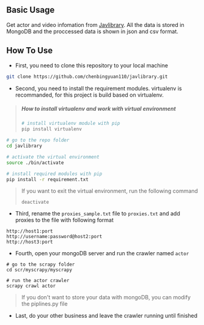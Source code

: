 ## Basic Usage
Get actor and video infomation from [Javlibrary](http://www.javlibrary.com/). All the data is stored in MongoDB and the proccessed data is shown in json and csv format.

## How To Use
- First, you need to clone this repository to your local machine
```bash
git clone https://github.com/chenbingyuan110/javlibrary.git
```
- Second, you need to install the requirement modules. virtualenv is recommanded, for this project is build based on virtualenv.
> ##### How to install virtualenv and work with virtual environment
> ```bash
> # install virtualenv module with pip
> pip install virtualenv
> ```
```bash
# go to the repo folder
cd javlibrary

# activate the virtual environment
source ./bin/activate

# install required modules with pip
pip install -r requirement.txt
```
> If you want to exit the virtual environment, run the following command
> ```
> deactivate
> ```

- Third, rename the `proxies_sample.txt` file to `proxies.txt` and add proxies to the file with following format
```
http://host1:port
http://username:password@host2:port
http://host3:port
```
- Fourth, open your mongoDB server and run the crawler named `actor`
```
# go to the scrapy folder
cd scr/myscrapy/myscrapy

# run the actor crawler
scrapy crawl actor
```
> If you don't want to store your data with mongoDB, you can modify the piplines.py file
- Last, do your other business and leave the crawler running until finished


